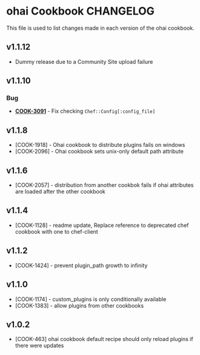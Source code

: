 ohai Cookbook CHANGELOG
=======================
This file is used to list changes made in each version of the ohai cookbook.


v1.1.12
-------
- Dummy release due to a Community Site upload failure

v1.1.10
-------
### Bug
- **[COOK-3091](https://tickets.opscode.com/browse/COOK-3091)** - Fix checking `Chef::Config[:config_file]`

v1.1.8
------
- [COOK-1918] - Ohai cookbook to distribute plugins fails on windows
- [COOK-2096] - Ohai cookbook sets unix-only default path attribute

v1.1.6
------
- [COOK-2057] - distribution from another cookbok fails if ohai attributes are loaded after the other cookbook

v1.1.4
------
- [COOK-1128] - readme update, Replace reference to deprecated chef cookbook with one to chef-client

v1.1.2
------
- [COOK-1424] - prevent plugin_path growth to infinity

v1.1.0
------
- [COOK-1174] - custom_plugins is only conditionally available
- [COOK-1383] - allow plugins from other cookbooks

v1.0.2
------
- [COOK-463] ohai cookbook default recipe should only reload plugins if there were updates
